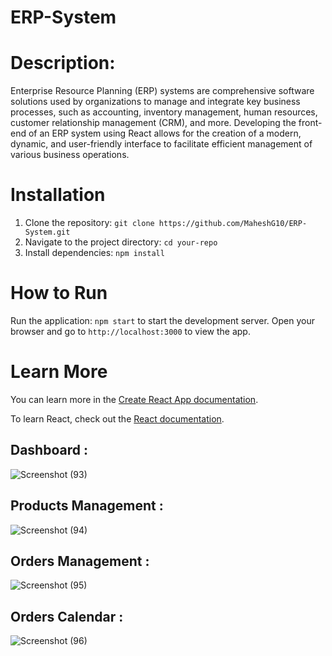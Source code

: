 # ERP-System
# Description:
Enterprise Resource Planning (ERP) systems are comprehensive software solutions used by organizations to manage and integrate key business processes, such as accounting, inventory management, human resources, customer relationship management (CRM), and more. Developing the front-end of an ERP system using React allows for the creation of a modern, dynamic, and user-friendly interface to facilitate efficient management of various business operations.
# Installation
1. Clone the repository: `git clone https://github.com/MaheshG10/ERP-System.git`
2. Navigate to the project directory: `cd your-repo`
3. Install dependencies: `npm install`
# How to Run
Run the application: `npm start` to start the development server.
Open your browser and go to `http://localhost:3000` to view the app.
# Learn More
You can learn more in the [Create React App documentation](https://create-react-app.dev/docs/getting-started/).

To learn React, check out the [React documentation](https://react.dev/).
## Dashboard :
![Screenshot (93)](https://github.com/MaheshG10/ERP-System/assets/92197783/56276967-7cb1-4e6e-b8dc-1853a8e03cff)

## Products Management :
![Screenshot (94)](https://github.com/MaheshG10/ERP-System/assets/92197783/ba8f9203-380e-428f-99a7-e3ce0e685822)

## Orders Management :
![Screenshot (95)](https://github.com/MaheshG10/ERP-System/assets/92197783/2523defe-4f62-48e8-8f2a-d89c222c48c7)

## Orders Calendar :
![Screenshot (96)](https://github.com/MaheshG10/ERP-System/assets/92197783/fa4a6e77-8146-47ee-8e1f-fbc4e6ac76b0)
